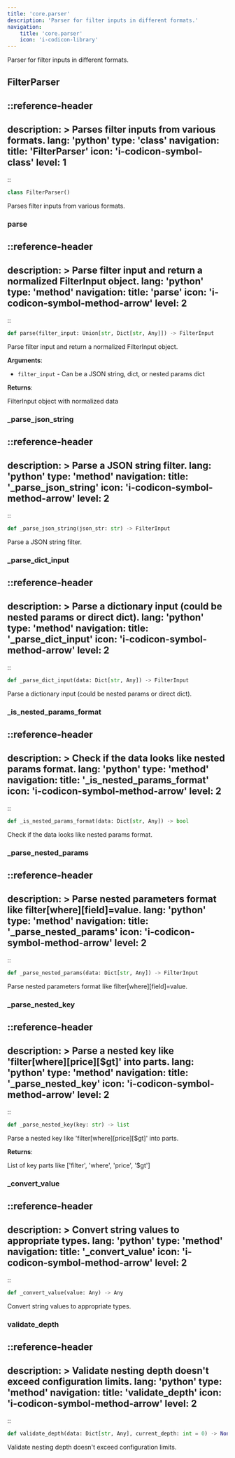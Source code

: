 ```yaml
---
title: 'core.parser'
description: 'Parser for filter inputs in different formats.'
navigation:
    title: 'core.parser'
    icon: 'i-codicon-library'
---
```


Parser for filter inputs in different formats.

## FilterParser
::reference-header
---
description: >
    Parses filter inputs from various formats.
lang: 'python'
type: 'class'
navigation:
    title: 'FilterParser'
    icon: 'i-codicon-symbol-class'
    level: 1
---
::

```python
class FilterParser()
```

Parses filter inputs from various formats.

### parse
::reference-header
---
description: >
    Parse filter input and return a normalized FilterInput object.
lang: 'python'
type: 'method'
navigation:
    title: 'parse'
    icon: 'i-codicon-symbol-method-arrow'
    level: 2
---
::

```python
def parse(filter_input: Union[str, Dict[str, Any]]) -> FilterInput
```

Parse filter input and return a normalized FilterInput object.

**Arguments**:

- `filter_input` - Can be a JSON string, dict, or nested params dict
  

**Returns**:

  FilterInput object with normalized data

### _parse_json_string
::reference-header
---
description: >
    Parse a JSON string filter.
lang: 'python'
type: 'method'
navigation:
    title: '_parse_json_string'
    icon: 'i-codicon-symbol-method-arrow'
    level: 2
---
::

```python
def _parse_json_string(json_str: str) -> FilterInput
```

Parse a JSON string filter.

### _parse_dict_input
::reference-header
---
description: >
    Parse a dictionary input (could be nested params or direct dict).
lang: 'python'
type: 'method'
navigation:
    title: '_parse_dict_input'
    icon: 'i-codicon-symbol-method-arrow'
    level: 2
---
::

```python
def _parse_dict_input(data: Dict[str, Any]) -> FilterInput
```

Parse a dictionary input (could be nested params or direct dict).

### _is_nested_params_format
::reference-header
---
description: >
    Check if the data looks like nested params format.
lang: 'python'
type: 'method'
navigation:
    title: '_is_nested_params_format'
    icon: 'i-codicon-symbol-method-arrow'
    level: 2
---
::

```python
def _is_nested_params_format(data: Dict[str, Any]) -> bool
```

Check if the data looks like nested params format.

### _parse_nested_params
::reference-header
---
description: >
    Parse nested parameters format like filter[where][field]=value.
lang: 'python'
type: 'method'
navigation:
    title: '_parse_nested_params'
    icon: 'i-codicon-symbol-method-arrow'
    level: 2
---
::

```python
def _parse_nested_params(data: Dict[str, Any]) -> FilterInput
```

Parse nested parameters format like filter[where][field]=value.

### _parse_nested_key
::reference-header
---
description: >
    Parse a nested key like 'filter[where][price][$gt]' into parts.
lang: 'python'
type: 'method'
navigation:
    title: '_parse_nested_key'
    icon: 'i-codicon-symbol-method-arrow'
    level: 2
---
::

```python
def _parse_nested_key(key: str) -> list
```

Parse a nested key like &#x27;filter[where][price][$gt]&#x27; into parts.

**Returns**:

  List of key parts like [&#x27;filter&#x27;, &#x27;where&#x27;, &#x27;price&#x27;, &#x27;$gt&#x27;]

### _convert_value
::reference-header
---
description: >
    Convert string values to appropriate types.
lang: 'python'
type: 'method'
navigation:
    title: '_convert_value'
    icon: 'i-codicon-symbol-method-arrow'
    level: 2
---
::

```python
def _convert_value(value: Any) -> Any
```

Convert string values to appropriate types.

### validate_depth
::reference-header
---
description: >
    Validate nesting depth doesn't exceed configuration limits.
lang: 'python'
type: 'method'
navigation:
    title: 'validate_depth'
    icon: 'i-codicon-symbol-method-arrow'
    level: 2
---
::

```python
def validate_depth(data: Dict[str, Any], current_depth: int = 0) -> None
```

Validate nesting depth doesn&#x27;t exceed configuration limits.

